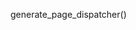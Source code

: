 <style>
    table{
        border-collapse: collapse;
        border: 1px solid black;
    }

    th,td{
        border: 1px solid black;
        padding: 5px;
    }

</style>

<python>

generate_page_dispatcher()






</python>
